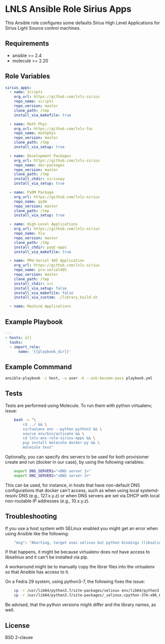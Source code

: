 LNLS Ansible Role Sirius Apps
=======================

This Ansible role configures some defaults Sirius High Level Applications for Sirius Light Source control machines.

## Requirements

- ansible >= 2.4
- molecule >= 2.20

## Role Variables

```yaml
sirius_apps:
  - name: Scripts
    org_url: https://github.com/lnls-sirius
    repo_name: scripts
    repo_version: master
    clone_path: /tmp
    install_via_makefile: true

  - name: Math Phys
    org_url: https://github.com/lnls-fac
    repo_name: mathphys
    repo_version: master
    clone_path: /tmp
    install_via_setup: true

  - name: Development Packages
    org_url: https://github.com/lnls-sirius
    repo_name: dev-packages
    repo_version: master
    clone_path: /tmp
    install_chdir: siriuspy
    install_via_setup: true

  - name: PyDM Package
    org_url: https://github.com/lnls-sirius
    repo_name: pydm
    repo_version: master
    clone_path: /tmp
    install_via_setup: true

  - name: High-Level Applications
    org_url: https://github.com/lnls-sirius
    repo_name: hla
    repo_version: master
    clone_path: /tmp
    install_chdir: pyqt-apps
    install_via_makefile: true

  - name: PRU-Serial 485 Application
    org_url: https://github.com/lnls-sirius
    repo_name: pru-serial485
    repo_version: master
    clone_path: /tmp
    install_chdir: src
    install_via_setup: false
    install_via_makefile: false
    install_via_custom: ./library_build.sh

  - name: Machine Applications
```

## Example Playbook

```yaml
---
- hosts: all
  tasks:
  - import_role:
      name: '{{playbook_dir}}'
```

## Example Commmand

```bash
ansible-playbook -i host, -u user -k --ask-become-pass playbook.yml
```

## Tests

Tests are performed using Molecule. To run them with python virtualenv, issue:

```bash
    bash -c "\
        cd ../ && \
        virtualenv env --python python3 && \
        source env/bin/activate && \
        cd lnls-ans-role-sirius-apps && \
        pip install molecule docker-py && \
        molecule test"
```

Optionally, you can specify dns servers to be used for both
provisioner create and run (docker in our case), by using
the following variables:


```bash
    export DNS_SERVER1="<DNS server 1>"
    export DNS_SERVER2="<DNS server 2>"
```

This can be used, for instance, in hosts that have non-default
DNS configurations that docker can't access, such as when
using local systemd-resolv DNS (e.g., 127.x.y.z) or when DNS
servers are set via DHCP with local non-routable IP addresses
(e.g., 10.x.y.z).

## Troubleshooting

If you use a host system with SELinux enabled you might get an error when using
Ansible like the following:

```bash
    "msg": "Aborting, target uses selinux but python bindings (libselinux-python) aren't installed!"
```

If that happens, it might be because virtualenv does not have access to libselinux
and it can't be installed via pip.

A workaround might be to manually copy the librar files into the virtualenv
so that Ansible has access to it.

On a Fedra 29 system, using python3-7, the following fixes the issue:

```bash
    cp -r /usr/lib64/python3.7/site-packages/selinux env/lib64/python3.7/site-packages/
    cp -r /usr/lib64/python3.7/site-packages/_selinux.cpython-37m-x86_64-linux-gnu.so env/lib64/python3.7/site-packages/
```

Be advised, that the python versions might differ and the library names, as well.

## License

BSD 2-clause
